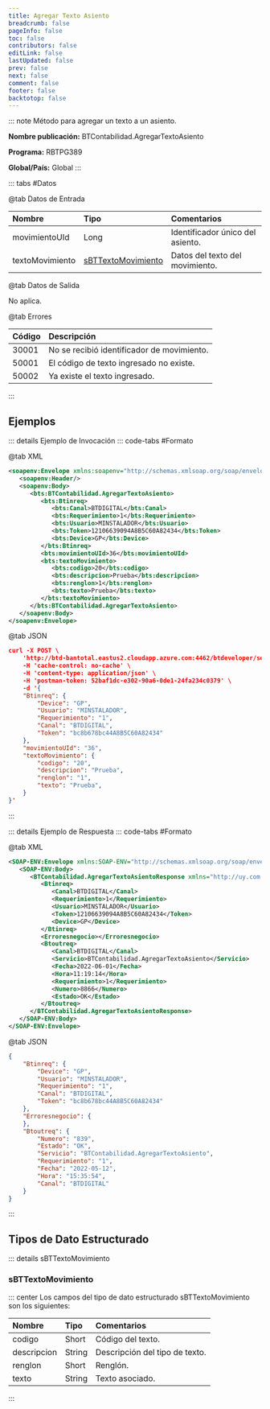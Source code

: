 ```yaml
---
title: Agregar Texto Asiento
breadcrumb: false
pageInfo: false
toc: false
contributors: false
editLink: false
lastUpdated: false
prev: false
next: false
comment: false
footer: false
backtotop: false
---
```


<!-- ABRE DATOS DEL MÉTODO -->
::: note Método para agregar un texto a un asiento.

**Nombre publicación:** BTContabilidad.AgregarTextoAsiento

**Programa:** RBTPG389

**Global/País:** Global
:::
<!-- CIERRA DATOS DEL MÉTODO -->

<!-- ABRE TABLA DE DATOS -->
::: tabs #Datos 

@tab Datos de Entrada

Nombre | Tipo | Comentarios
:--------- | :--------- | :---------
movimientoUId | Long | Identificador único del asiento.
textoMovimiento | [sBTTextoMovimiento](#sbttextomovimiento) | Datos del texto del movimiento.

@tab Datos de Salida

No aplica.

@tab Errores

Código | Descripción
:--------- | :-----------
30001 | No se recibió identificador de movimiento.
50001 | El código de texto ingresado no existe.
50002 | Ya existe el texto ingresado.
::: 
<!-- CIERRA TABLA DE DATOS -->

## **Ejemplos**

<!-- ABRE EJEMPLO DE INVOCACIÓN -->
::: details Ejemplo de Invocación 
::: code-tabs #Formato

@tab XML
```xml
<soapenv:Envelope xmlns:soapenv="http://schemas.xmlsoap.org/soap/envelope/" xmlns:bts="http://uy.com.dlya.bantotal/BTSOA/">
   <soapenv:Header/>
   <soapenv:Body>
      <bts:BTContabilidad.AgregarTextoAsiento>
         <bts:Btinreq>
            <bts:Canal>BTDIGITAL</bts:Canal>
            <bts:Requerimiento>1</bts:Requerimiento>
            <bts:Usuario>MINSTALADOR</bts:Usuario>
            <bts:Token>12106639094A8B5C60A82434</bts:Token>
            <bts:Device>GP</bts:Device>
         </bts:Btinreq>
         <bts:movimientoUId>36</bts:movimientoUId>
         <bts:textoMovimiento>
            <bts:codigo>20</bts:codigo>
            <bts:descripcion>Prueba</bts:descripcion>
            <bts:renglon>1</bts:renglon>
            <bts:texto>Prueba</bts:texto>
         </bts:textoMovimiento>
      </bts:BTContabilidad.AgregarTextoAsiento>
   </soapenv:Body>
</soapenv:Envelope>
```

@tab JSON
```json
curl -X POST \
    'http://btd-bantotal.eastus2.cloudapp.azure.com:4462/btdeveloper/servlet/com.dlya.bantotal.odwsbt_BTContabilidad?AgregarTextoAsiento' \
    -H 'cache-control: no-cache' \
    -H 'content-type: application/json' \
    -H 'postman-token: 52baf1dc-e302-90a6-0de1-24fa234c0379' \
    -d '{
    "Btinreq": {
        "Device": "GP",
        "Usuario": "MINSTALADOR",
        "Requerimiento": "1",
        "Canal": "BTDIGITAL",
        "Token": "bc8b678bc44A8B5C60A82434"
    },
    "movimientoUId": "36",
    "textoMovimiento": {
        "codigo": "20",
        "descripcion": "Prueba",
        "renglon": "1",
        "texto": "Prueba",
    }
}'
```
:::
<!-- CIERRA EJEMPLO DE INVOCACIÓN -->

<!-- ABRE EJEMPLO DE RESPUESTA -->
::: details Ejemplo de Respuesta 
::: code-tabs #Formato

@tab XML
```xml
<SOAP-ENV:Envelope xmlns:SOAP-ENV="http://schemas.xmlsoap.org/soap/envelope/" xmlns:xsd="http://www.w3.org/2001/XMLSchema" xmlns:SOAP-ENC="http://schemas.xmlsoap.org/soap/encoding/" xmlns:xsi="http://www.w3.org/2001/XMLSchema-instance">
   <SOAP-ENV:Body>
      <BTContabilidad.AgregarTextoAsientoResponse xmlns="http://uy.com.dlya.bantotal/BTSOA/">
         <Btinreq>
            <Canal>BTDIGITAL</Canal>
            <Requerimiento>1</Requerimiento>
            <Usuario>MINSTALADOR</Usuario>
            <Token>12106639094A8B5C60A82434</Token>
            <Device>GP</Device>
         </Btinreq>
         <Erroresnegocio></Erroresnegocio>
         <Btoutreq>
            <Canal>BTDIGITAL</Canal>
            <Servicio>BTContabilidad.AgregarTextoAsiento</Servicio>
            <Fecha>2022-06-01</Fecha>
            <Hora>11:19:14</Hora>
            <Requerimiento>1</Requerimiento>
            <Numero>8866</Numero>
            <Estado>OK</Estado>
         </Btoutreq>
      </BTContabilidad.AgregarTextoAsientoResponse>
   </SOAP-ENV:Body>
</SOAP-ENV:Envelope>
```

@tab JSON
```json
{
    "Btinreq": {
        "Device": "GP",
        "Usuario": "MINSTALADOR",
        "Requerimiento": "1",
        "Canal": "BTDIGITAL",
        "Token": "bc8b678bc44A8B5C60A82434"
    },
    "Erroresnegocio": {
    },
    "Btoutreq": {
        "Numero": "839",
        "Estado": "OK",
        "Servicio": "BTContabilidad.AgregarTextoAsiento",
        "Requerimiento": "1",
        "Fecha": "2022-05-12",
        "Hora": "15:35:54",
        "Canal": "BTDIGITAL"
    }
}
```
::: 
<!-- CIERRA EJEMPLO DE RESPUESTA -->

## **Tipos de Dato Estructurado**

<!-- ABRE SDT -->
::: details sBTTextoMovimiento  

### sBTTextoMovimiento

::: center 
Los campos del tipo de dato estructurado sBTTextoMovimiento son los siguientes: 

Nombre | Tipo | Comentarios 
:--------- | :----------- | :----------- 
codigo | Short | Código del texto. 
descripcion | String | Descripción del tipo de texto. 
renglon | Short | Renglón. 
texto | String | Texto asociado.
:::
<!-- CIERRA SDT -->